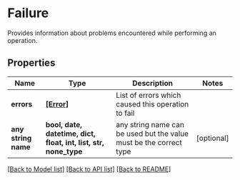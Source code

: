 # Failure

Provides information about problems encountered while performing an operation.

## Properties
Name | Type | Description | Notes
------------ | ------------- | ------------- | -------------
**errors** | [**[Error]**](Error.md) | List of errors which caused this operation to fail | 
**any string name** | **bool, date, datetime, dict, float, int, list, str, none_type** | any string name can be used but the value must be the correct type | [optional]

[[Back to Model list]](../README.md#documentation-for-models) [[Back to API list]](../README.md#documentation-for-api-endpoints) [[Back to README]](../README.md)


